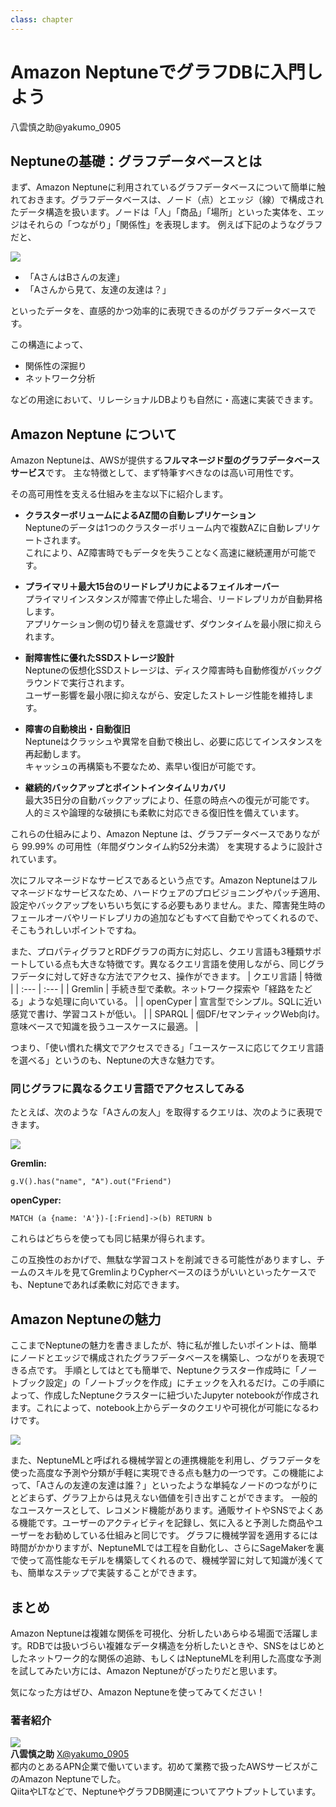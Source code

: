 ```yaml
---
class: chapter
---
```


# Amazon NeptuneでグラフDBに入門しよう

<div class="flush-right">
八雲慎之助@yakumo_0905
</div>

## Neptuneの基礎：グラフデータベースとは
まず、Amazon Neptuneに利用されているグラフデータベースについて簡単に触れておきます。グラフデータベースは、ノード（点）とエッジ（線）で構成されたデータ構造を扱います。ノードは「人」「商品」「場所」といった実体を、エッジはそれらの「つながり」「関係性」を表現します。
例えば下記のようなグラフだと、

<img src="images/chap-yakumo-neptune/graphdb.png">

* 「AさんはBさんの友達」
* 「Aさんから見て、友達の友達は？」
  
といったデータを、直感的かつ効率的に表現できるのがグラフデータベースです。

この構造によって、

* 関係性の深掘り
* ネットワーク分析
  
などの用途において、リレーショナルDBよりも自然に・高速に実装できます。

## Amazon Neptune について
Amazon Neptuneは、AWSが提供する**フルマネージド型のグラフデータベースサービス**です。
主な特徴として、まず特筆すべきなのは高い可用性です。

その高可用性を支える仕組みを主な以下に紹介します。

- **クラスターボリュームによるAZ間の自動レプリケーション**  
    Neptuneのデータは1つのクラスターボリューム内で複数AZに自動レプリケートされます。  
    これにより、AZ障害時でもデータを失うことなく高速に継続運用が可能です。  

* **プライマリ＋最大15台のリードレプリカによるフェイルオーバー**  
    プライマリインスタンスが障害で停止した場合、リードレプリカが自動昇格します。  
    アプリケーション側の切り替えを意識せず、ダウンタイムを最小限に抑えられます。  

* **耐障害性に優れたSSDストレージ設計**  
    Neptuneの仮想化SSDストレージは、ディスク障害時も自動修復がバックグラウンドで実行されます。  
    ユーザー影響を最小限に抑えながら、安定したストレージ性能を維持します。  

* **障害の自動検出・自動復旧**  
    Neptuneはクラッシュや異常を自動で検出し、必要に応じてインスタンスを再起動します。  
    キャッシュの再構築も不要なため、素早い復旧が可能です。  

* **継続的バックアップとポイントインタイムリカバリ**  
    最大35日分の自動バックアップにより、任意の時点への復元が可能です。  
    人的ミスや論理的な破損にも柔軟に対応できる復旧性を備えています。  


これらの仕組みにより、Amazon Neptune は、グラフデータベースでありながら 99.99% の可用性（年間ダウンタイム約52分未満） を実現するように設計されています。

次にフルマネージドなサービスであるという点です。Amazon Neptuneはフルマネージドなサービスなため、ハードウェアのプロビジョニングやパッチ適用、設定やバックアップをいちいち気にする必要もありません。また、障害発生時のフェールオーバやリードレプリカの追加などもすべて自動でやってくれるので、そこもうれしいポイントですね。

また、プロパティグラフとRDFグラフの両方に対応し、クエリ言語も3種類サポートしている点も大きな特徴です。異なるクエリ言語を使用しながら、同じグラフデータに対して好きな方法でアクセス、操作ができます。
| クエリ言語 | 特徴 |
| :--- | :--- |
| Gremlin | 手続き型で柔軟。ネットワーク探索や「経路をたどる」ような処理に向いている。 |
| openCyper | 宣言型でシンプル。SQLに近い感覚で書け、学習コストが低い。 |
| SPARQL | 個DF/セマンティックWeb向け。意味ベースで知識を扱うユースケースに最適。 |

つまり、「使い慣れた構文でアクセスできる」「ユースケースに応じてクエリ言語を選べる」というのも、Neptuneの大きな魅力です。

### 同じグラフに異なるクエリ言語でアクセスしてみる
たとえば、次のような「Aさんの友人」を取得するクエリは、次のように表現できます。

<img src="images/chap-yakumo-neptune/graphexample.png">

**Gremlin:**
```
g.V().has("name", "A").out("Friend")
```
**openCyper:**
```
MATCH (a {name: 'A'})-[:Friend]->(b) RETURN b
```

これらはどちらを使っても同じ結果が得られます。

この互換性のおかげで、無駄な学習コストを削減できる可能性がありますし、チームのスキルを見てGremlinよりCypherベースのほうがいいといったケースでも、Neptuneであれば柔軟に対応できます。

## Amazon Neptuneの魅力
ここまでNeptuneの魅力を書きましたが、特に私が推したいポイントは、簡単にノードとエッジで構成されたグラフデータベースを構築し、つながりを表現できる点です。
手順としてはとても簡単で、Neptuneクラスター作成時に「ノートブック設定」の「ノートブックを作成」にチェックを入れるだけ。この手順によって、作成したNeptuneクラスターに紐づいたJupyter notebookが作成されます。これによって、notebook上からデータのクエリや可視化が可能になるわけです。

<img src="images/chap-yakumo-neptune/notebook.png">

また、NeptuneMLと呼ばれる機械学習との連携機能を利用し、グラフデータを使った高度な予測や分類が手軽に実現できる点も魅力の一つです。この機能によって、「Aさんの友達の友達は誰？」といったような単純なノードのつながりにとどまらず、グラフ上からは見えない価値を引き出すことができます。
一般的なユースケースとして、レコメンド機能があります。通販サイトやSNSでよくある機能です。ユーザーのアクティビティを記録し、気に入ると予測した商品やユーザーをお勧めしている仕組みと同じです。
グラフに機械学習を適用するには時間がかかりますが、NeptuneMLでは工程を自動化し、さらにSageMakerを裏で使って高性能なモデルを構築してくれるので、機械学習に対して知識が浅くても、簡単なステップで実装することができます。


## まとめ
Amazon Neptuneは複雑な関係を可視化、分析したいあらゆる場面で活躍します。RDBでは扱いづらい複雑なデータ構造を分析したいときや、SNSをはじめとしたネットワーク的な関係の追跡、もしくはNeptuneMLを利用した高度な予測を試してみたい方には、Amazon Neptuneがぴったりだと思います。

気になった方はぜひ、Amazon Neptuneを使ってみてください！


### 著者紹介
<div class="author-profile">
    <img src="images/yakumo.jpg">
    <div>
        <div>
            <b>八雲慎之助</b>
            <a href="https://twitter.com/yakumo_0905">X@yakumo_0905</a>
        </div>
        <div>
           都内のとあるAPN企業で働いています。初めて業務で扱ったAWSサービスがこのAmazon Neptuneでした。<br>QiitaやLTなどで、NeptuneやグラフDB関連についてアウトプットしています。
        </div>
    </div>
</div>
<p style="margin-top: 0.5em; margin-bottom: 2em;">

</p>